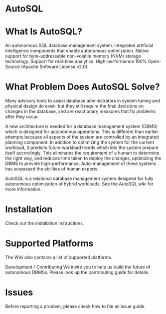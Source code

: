 # AutoSQL

# What Is AutoSQL?
An autonomous SQL database management system.
Integrated artificial intelligence components that enable autonomous optimization.
Native support for byte-addressable non-volatile memory (NVM) storage technology.
Support for real-time analytics.
High-performance
100% Open-Source (Apache Software License v2.0).

# What Problem Does AutoSQL Solve?
Many advisory tools to assist database administrators in system tuning and physical design do exist- but they still require the final decisions on changes in the database, and are reactionary measures that fix problems after they occur.

A new architecture is needed for a database management system (DBMS) which is designed for autonomous operations. This is different than earlier attempts because all aspects of the system are controlled by an integrated planning component. In addition to optimizing the system for the current workload, it predicts future workload trends which lets the system prepare itself accordingly. This eliminates the requirement of a human to determine the right way, and reduces time taken to deploy the changes, optimizing the DBMS to provide high-performance. Auto-management of these systems has surpassed the abilities of human experts.

AutoSQL is a relational database management system designed for fully autonomous optimization of hybrid workloads. See the AutoSQL wiki for more information.

# Installation
Check out the installation instructions.

# Supported Platforms
The Wiki also contains a list of supported platforms.

Development / Contributing
We invite you to help us build the future of autonomous DBMSs. Please look up the contributing guide for details.

# Issues
Before reporting a problem, please check how to file an issue guide.

